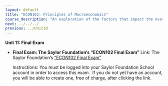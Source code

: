 ```yaml
---
layout: default
title: "ECON102: Principles of Macroeconomics"
course_description: "An exploration of the factors that impact the overall performance of economies. The course focuses on public policies helping and hindering the achievement of intended outcomes, such as reducing unemployment or increasing trade."
next: ../../../
previous: ../Unit10
---
```

**Unit 11: Final Exam** <span id="11"></span> 
-   **Final Exam: The Saylor Foundation’s “ECON102 Final Exam”**
    Link: The Saylor Foundation’s [“ECON102 Final
    Exam”](http://school.saylor.org/mod/quiz/view.php?id=211)  
      
     Instructions: You must be logged into your Saylor Foundation School
    account in order to access this exam.  If you do not yet have an
    account, you will be able to create one, free of charge, after
    clicking the link.


